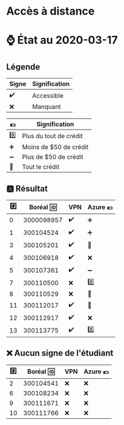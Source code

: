 # Accès à distance

# :watch: État au 2020-03-17

## Légende

| Signe              | Signification          |
|--------------------|------------------------|
| :heavy_check_mark: | Accessible             |
| :x:                | Manquant               |

| :dollar:           | Signification          |
|--------------------|------------------------|
| :zero:             | Plus du tout de crédit |
| :heavy_plus_sign:  | Moins de $50 de crédit |
| :heavy_minus_sign: | Plus de $50 de crédit  |
| :100:              | Tout le crédit         |

## :a: Résultat

|:hash:| Boréal :id:| VPN                | Azure :dollar:     |
|------|------------|--------------------|--------------------|
|  0   | 3000098957 | :heavy_check_mark: | :heavy_plus_sign:  |
|  1   | 300104524  | :heavy_check_mark: | :heavy_plus_sign:  |
|  3   | 300105201  | :heavy_check_mark: | :100:              |
|  4   | 300106918  | :heavy_check_mark: |  :x:               |
|  5   | 300107361  | :heavy_check_mark: | :heavy_minus_sign: |
|  7   | 300110500  | :x:                | :zero:             |
|  8   | 300110529  | :x:                | :100:              |
| 11   | 300112017  | :heavy_check_mark: | :100:              |
| 12   | 300112917  | :heavy_check_mark: | :x:                |
| 13   | 300113775  | :heavy_check_mark: | :zero:             |


## :x: Aucun signe de l'étudiant


|:hash:| Boréal :id:| VPN                | Azure :dollar:       |
|------|------------|--------------------|----------------------|
|  2   | 300104541  | :x:                |  :x:                 |
|  6   | 300108234  | :x:                |  :x:                 |
|  9   | 300111671  | :x:                |  :x:                 |
| 10   | 300111766  | :x:                |  :x:                 |

